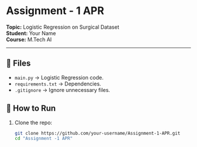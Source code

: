 # Assignment - 1 APR  
**Topic:** Logistic Regression on Surgical Dataset  
**Student:** Your Name  
**Course:** M.Tech AI  

---

## 📂 Files
- `main.py` → Logistic Regression code.
- `requirements.txt` → Dependencies.
- `.gitignore` → Ignore unnecessary files.

## 🚀 How to Run
1. Clone the repo:
   ```bash
   git clone https://github.com/your-username/Assignment-1-APR.git
   cd "Assignment -1 APR"
